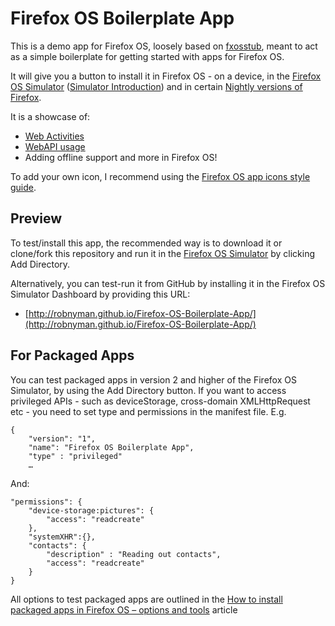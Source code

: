 # Firefox OS Boilerplate App

This is a demo app for Firefox OS, loosely based on [fxosstub](https://github.com/Jaxo/fxosstub), meant to act as a simple boilerplate for getting started with apps for Firefox OS.

It will give you a button to install it in Firefox OS - on a device, in the [Firefox OS Simulator](https://addons.mozilla.org/en-US/firefox/addon/firefox-os-simulator/) ([Simulator Introduction](https://hacks.mozilla.org/2012/12/firefox-os-simulator-1-0-is-here/)) and in certain [Nightly versions of Firefox](http://nightly.mozilla.org/).

It is a showcase of:

* [Web Activities](https://hacks.mozilla.org/2013/01/introducing-web-activities/)
* [WebAPI usage](https://hacks.mozilla.org/2013/02/using-webapis-to-make-the-web-layer-more-capable/)
* Adding offline support and more in Firefox OS!

To add your own icon, I recommend using the [Firefox OS app icons style guide](http://www.mozilla.org/en-US/styleguide/products/firefox-os/icons/).


## Preview

To test/install this app, the recommended way is to download it or clone/fork this repository and run it in the [Firefox OS Simulator](https://addons.mozilla.org/en-US/firefox/addon/firefox-os-simulator/) by clicking Add Directory.

Alternatively, you can test-run it from GitHub by installing it in the Firefox OS Simulator Dashboard by providing this URL:

* [http://robnyman.github.io/Firefox-OS-Boilerplate-App/](http://robnyman.github.io/Firefox-OS-Boilerplate-App/)

## For Packaged Apps

You can test packaged apps in version 2 and higher of the Firefox OS Simulator, by using the Add Directory button. If you want to access privileged APIs - such as deviceStorage, cross-domain XMLHttpRequest etc - you need to set type and permissions in the manifest file. E.g.

    {
        "version": "1",
        "name": "Firefox OS Boilerplate App",
        "type" : "privileged"
        …

And:

    "permissions": {
        "device-storage:pictures": {
            "access": "readcreate"
        },
        "systemXHR":{},
        "contacts": {
            "description" : "Reading out contacts",
            "access": "readcreate"
        }
    }


All options to test packaged apps are outlined in the [How to install packaged apps in Firefox OS – options and tools](https://hacks.mozilla.org/2013/03/how-to-install-packaged-apps-in-firefox-os-options-and-tools/) article
